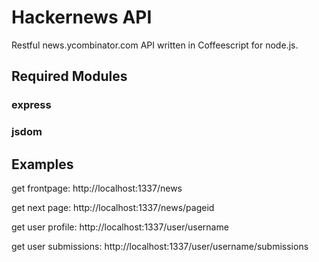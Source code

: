 # Hackernews API

Restful news.ycombinator.com API written in Coffeescript for node.js.

## Required Modules
### express
### jsdom

## Examples
get frontpage: http://localhost:1337/news

get next page: http://localhost:1337/news/pageid

get user profile: http://localhost:1337/user/username

get user submissions: http://localhost:1337/user/username/submissions